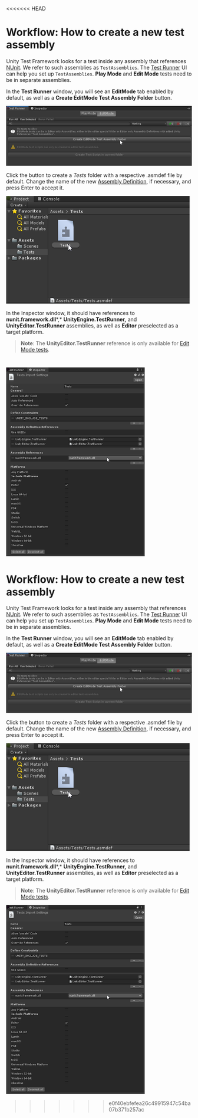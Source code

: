 <<<<<<< HEAD
# Workflow: **How to create a new test assembly** 

Unity Test Framework looks for a test inside any assembly that references [NUnit](http://www.nunit.org/). We refer to such assemblies as `TestAssemblies`. The [Test Runner](./getting-started.md) UI can help you set up `TestAssemblies`. **Play Mode** and **Edit Mode** tests need to be in separate assemblies.

In the **Test Runner** window, you will see an **EditMode** tab enabled by default, as well as a **Create EditMode Test Assembly Folder** button. 

![Test Runner window EditMode tab](./images/editmode-tab.png)

Click the button to create a *Tests* folder with a respective .asmdef file by default. Change the name of the new [Assembly Definition](https://docs.unity3d.com/Manual/ScriptCompilationAssemblyDefinitionFiles.html), if necessary, and press Enter to accept it.

![New Test folder and assembly file](./images/tests-folder-assembly.png)

In the Inspector window, it should have references to **nunit.framework.dll***,* **UnityEngine.TestRunner,** and **UnityEditor.TestRunner** assemblies, as well as **Editor** preselected as a target platform. 

> **Note**: The **UnityEditor.TestRunner** reference is only available for [Edit Mode tests](./edit-mode-vs-play-mode-tests.md#edit-mode-tests).

![Assembly definition import settings](./images/import-settings.png)
=======
# Workflow: **How to create a new test assembly** 

Unity Test Framework looks for a test inside any assembly that references [NUnit](http://www.nunit.org/). We refer to such assemblies as `TestAssemblies`. The [Test Runner](./getting-started.md) UI can help you set up `TestAssemblies`. **Play Mode** and **Edit Mode** tests need to be in separate assemblies.

In the **Test Runner** window, you will see an **EditMode** tab enabled by default, as well as a **Create EditMode Test Assembly Folder** button. 

![Test Runner window EditMode tab](./images/editmode-tab.png)

Click the button to create a *Tests* folder with a respective .asmdef file by default. Change the name of the new [Assembly Definition](https://docs.unity3d.com/Manual/ScriptCompilationAssemblyDefinitionFiles.html), if necessary, and press Enter to accept it.

![New Test folder and assembly file](./images/tests-folder-assembly.png)

In the Inspector window, it should have references to **nunit.framework.dll***,* **UnityEngine.TestRunner,** and **UnityEditor.TestRunner** assemblies, as well as **Editor** preselected as a target platform. 

> **Note**: The **UnityEditor.TestRunner** reference is only available for [Edit Mode tests](./edit-mode-vs-play-mode-tests.md#edit-mode-tests).

![Assembly definition import settings](./images/import-settings.png)
>>>>>>> e0f40ebfefea26c49915947c54ba07b371b257ac
